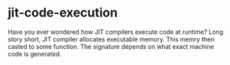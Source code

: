 # jit-code-execution
Have you ever wondered how JIT compilers execute code at runtime?
Long story short, JIT compiler allocates executable memory. This memry then casted to some function. The signature depends on what exact machine code is generated.
